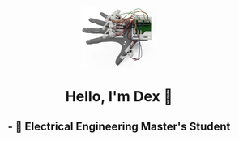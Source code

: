 <p align="center">
 <img align="center" src="https://raw.githubusercontent.com/Dexray200/Dexray200/master/RenderFast.png" width="150"/>

<h1 align="center">Hello, I'm Dex 🤙</h1>
<h2 align="center">- 🥽 Electrical Engineering Master's Student
</p>



